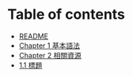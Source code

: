 # Table of contents

* [README](README.md)
* [Chapter 1 基本語法](chapter-1-ji-ben-yu-fa.md)
* [Chapter 2 相關資源](chapter-2-xiang-guan-zi-yuan.md)
* [1.1 標題](1.1-biao-ti.md)
